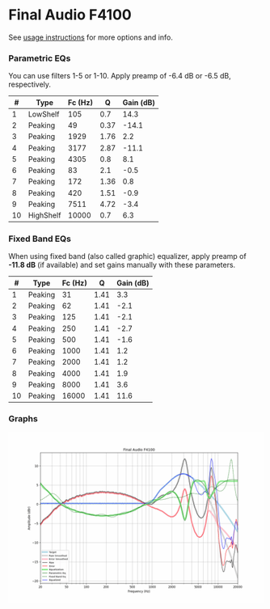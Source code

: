 # Final Audio F4100
See [usage instructions](https://github.com/jaakkopasanen/AutoEq#usage) for more options and info.

### Parametric EQs
You can use filters 1-5 or 1-10. Apply preamp of -6.4 dB or -6.5 dB, respectively.

|   # | Type      |   Fc (Hz) |    Q |   Gain (dB) |
|-----|-----------|-----------|------|-------------|
|   1 | LowShelf  |       105 | 0.7  |        14.3 |
|   2 | Peaking   |        49 | 0.37 |       -14.1 |
|   3 | Peaking   |      1929 | 1.76 |         2.2 |
|   4 | Peaking   |      3177 | 2.87 |       -11.1 |
|   5 | Peaking   |      4305 | 0.8  |         8.1 |
|   6 | Peaking   |        83 | 2.1  |        -0.5 |
|   7 | Peaking   |       172 | 1.36 |         0.8 |
|   8 | Peaking   |       420 | 1.51 |        -0.9 |
|   9 | Peaking   |      7511 | 4.72 |        -3.4 |
|  10 | HighShelf |     10000 | 0.7  |         6.3 |

### Fixed Band EQs
When using fixed band (also called graphic) equalizer, apply preamp of **-11.8 dB** (if available) and set gains manually with these parameters.

|   # | Type    |   Fc (Hz) |    Q |   Gain (dB) |
|-----|---------|-----------|------|-------------|
|   1 | Peaking |        31 | 1.41 |         3.3 |
|   2 | Peaking |        62 | 1.41 |        -2.1 |
|   3 | Peaking |       125 | 1.41 |        -2.1 |
|   4 | Peaking |       250 | 1.41 |        -2.7 |
|   5 | Peaking |       500 | 1.41 |        -1.6 |
|   6 | Peaking |      1000 | 1.41 |         1.2 |
|   7 | Peaking |      2000 | 1.41 |         1.2 |
|   8 | Peaking |      4000 | 1.41 |         1.9 |
|   9 | Peaking |      8000 | 1.41 |         3.6 |
|  10 | Peaking |     16000 | 1.41 |        11.6 |

### Graphs
![](./Final%20Audio%20F4100.png)
